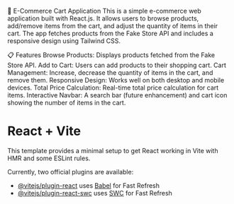 🛒 E-Commerce Cart Application
This is a simple e-commerce web application built with React.js. It allows users to browse products, add/remove items from the cart, and adjust the quantity of items in their cart. The app fetches products from the Fake Store API and includes a responsive design using Tailwind CSS.

📋 Features
Browse Products: Displays products fetched from the Fake Store API.
Add to Cart: Users can add products to their shopping cart.
Cart Management: Increase, decrease the quantity of items in the cart, and remove them.
Responsive Design: Works well on both desktop and mobile devices.
Total Price Calculation: Real-time total price calculation for cart items.
Interactive Navbar: A search bar (future enhancement) and cart icon showing the number of items in the cart.

# React + Vite

This template provides a minimal setup to get React working in Vite with HMR and some ESLint rules.

Currently, two official plugins are available:

- [@vitejs/plugin-react](https://github.com/vitejs/vite-plugin-react/blob/main/packages/plugin-react/README.md) uses [Babel](https://babeljs.io/) for Fast Refresh
- [@vitejs/plugin-react-swc](https://github.com/vitejs/vite-plugin-react-swc) uses [SWC](https://swc.rs/) for Fast Refresh
